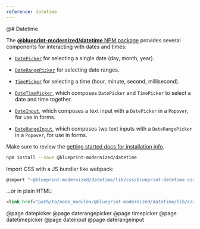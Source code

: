 ```yaml
---
reference: datetime
---
```


@# Datetime

The [__@blueprint-modernized/datetime__ NPM package](https://www.npmjs.com/package/@blueprint-modernized/datetime)
provides several components for interacting with dates and times:

- [`DatePicker`](#datetime/datepicker) for selecting a single date (day, month, year).

- [`DateRangePicker`](#datetime/daterangepicker) for selecting date ranges.

- [`TimePicker`](#datetime/timepicker) for selecting a time (hour, minute, second,
  millisecond).

- [`DateTimePicker`](#datetime/datetimepicker), which composes `DatePicker` and
  `TimePicker` to select a date and time together.

- [`DateInput`](#datetime/dateinput), which composes a text input with a `DatePicker` in
  a `Popover`, for use in forms.

- [`DateRangeInput`](#datetime/daterangeinput), which composes two text inputs with a `DateRangePicker` in
  a `Popover`, for use in forms.

Make sure to review the [getting started docs for installation info](#blueprint/getting-started).

```sh
npm install --save @blueprint-modernized/datetime
```

Import CSS with a JS bundler like webpack:

```js
@import "~@blueprint-modernized/datetime/lib/css/blueprint-datetime.css";
```

...or in plain HTML:

```html
<link href="path/to/node_modules/@blueprint-modernized/datetime/lib/css/blueprint-datetime.css" rel="stylesheet" />
```

@page datepicker
@page daterangepicker
@page timepicker
@page datetimepicker
@page dateinput
@page daterangeinput
